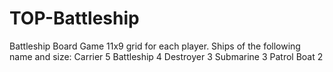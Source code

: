 # TOP-Battleship
Battleship Board Game
11x9 grid for each player.
Ships of the following name and size:
Carrier	    5
Battleship	4
Destroyer	3
Submarine	3
Patrol Boat	2
